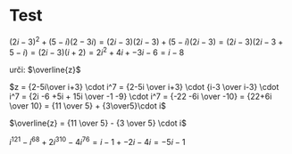 # Test

$(2i -3)^2 + (5-i)(2-3i) = (2i-3)(2i-3) + (5-i)(2i-3) = (2i-3)(2i-3+5-i)=(2i-3)(i+2)=2i^2 + 4i + -3i - 6 = i - 8$

urči: $\overline{z}$

$z = {2-5i\over i+3} \cdot i^7 = {2-5i \over i+3} \cdot {i-3 \over i-3} \cdot i^7 = {2i -6 +5i + 15i \over -1 -9} \cdot i^7 = {-22 -6i \over -10} = {22+6i \over 10} = {11 \over 5} + {3\over5}\cdot i$

$\overline{z} = {11 \over 5} - {3 \over 5} \cdot i$

$i^{121} - i^{68} + 2i^{310} - 4i^{76} = i - 1 + -2i -4i = -5i -1$